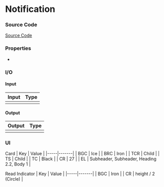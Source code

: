 # Notification
### Source Code
[Source Code](https://i.pinimg.com/originals/18/53/87/185387f0fea238da58c48efe41093347.jpg)

### Properties
* 

### I/O
#### Input
| Input | Type |
|-----|-------|
| |     |


#### Output
| Output | Type |
|-----|-------|
|  |      |

### UI

Card
| Key | Value |
|-----|-------|
| BGC |   Ice    |
| BRC |   Iron    |
| TCR |   Child    |
| TS  |   Child    |
| TC  |   Black    |
| CR  |   27    |
| EL  |   Subheader, Subheader, Heading 2.2, Body 1 |

Read Indicator
| Key | Value |
|-----|-------|
| BGC |   Iron    |
| CR  |   height / 2 (Circle)    |